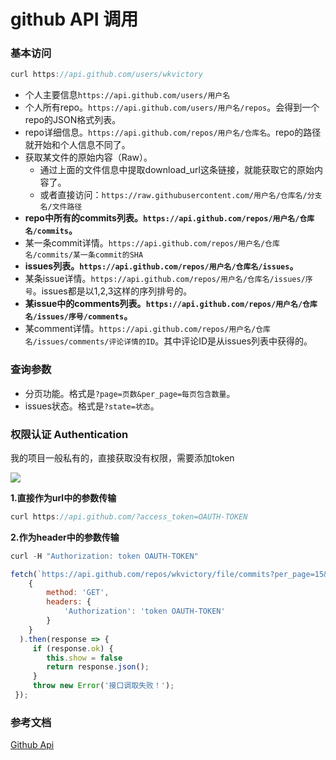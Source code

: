 
# github API 调用

### 基本访问

```javascript
curl https://api.github.com/users/wkvictory
```
- 个人主要信息`https://api.github.com/users/用户名`
- 个人所有repo。`https://api.github.com/users/用户名/repos`。会得到一个repo的JSON格式列表。
- repo详细信息。`https://api.github.com/repos/用户名/仓库名`。repo的路径就开始和个人信息不同了。
- 获取某文件的原始内容（Raw）。
  - 通过上面的文件信息中提取download_url这条链接，就能获取它的原始内容了。
  - 或者直接访问：`https://raw.githubusercontent.com/用户名/仓库名/分支名/文件路径`
- **repo中所有的commits列表。`https://api.github.com/repos/用户名/仓库名/commits`。**
- 某一条commit详情。`https://api.github.com/repos/用户名/仓库名/commits/某一条commit的SHA`
- **issues列表。`https://api.github.com/repos/用户名/仓库名/issues`。**
- 某条issue详情。`https://api.github.com/repos/用户名/仓库名/issues/序号`。issues都是以1,2,3这样的序列排号的。
- **某issue中的comments列表。`https://api.github.com/repos/用户名/仓库名/issues/序号/comments`。**
- 某comment详情。`https://api.github.com/repos/用户名/仓库名/issues/comments/评论详情的ID`。其中评论ID是从issues列表中获得的。

### 查询参数

- 分页功能。格式是`?page=页数&per_page=每页包含数量`。
- issues状态。格式是`?state=状态`。

### 权限认证 Authentication

我的项目一般私有的，直接获取没有权限，需要添加token

![](https://ae01.alicdn.com/kf/H0fec58c800544c24b103e00bf3f4e82aY.png)

**1.直接作为url中的参数传输**
```javascript
curl https://api.github.com/?access_token=OAUTH-TOKEN
```
**2.作为header中的参数传输**
```javascript
curl -H "Authorization: token OAUTH-TOKEN"
```
```javascript
fetch(`https://api.github.com/repos/wkvictory/file/commits?per_page=15&sha=develop`,
    {
        method: 'GET',
        headers: {
            'Authorization': 'token OAUTH-TOKEN'
        }
    }
  ).then(response => {
     if (response.ok) {
        this.show = false
        return response.json();
     }
     throw new Error('接口调取失败！');
 });
```
### 参考文档

[Github Api](https://segmentfault.com/a/1190000015144126)